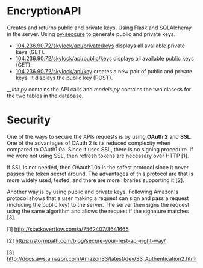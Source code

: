# EncryptionAPI
Creates and returns public and private keys. Using Flask and SQLAlchemy in the server. Using [py-seccure](https://github.com/bwesterb/py-seccure) to generate public and private keys.

* [104.236.90.72/skylock/api/private/keys](http://104.236.90.72/skylock/api/private/keys) displays all available private keys (GET).
* [104.236.90.72/skylock/api/public/keys](http://104.236.90.72/skylock/api/public/keys) displays all available public keys (GET).
* [104.236.90.72/skylock/api/key](http://104.236.90.72/skylock/api/key) creates a new pair of public and private keys. It displays the public key (POST).

*__init.py* contains the API calls and *models.py* contains the two clasess for the two tables in the database.

# Security
One of the ways to secure the APIs requests is by using **OAuth 2** and **SSL**. One of the advantages of OAuth 2 is its reduced complexity when compared to OAuth1.0a. Since it uses SSL, there is no signing procedure. If we were not using SSL, then refresh tokens are necessary over HTTP [1].

If SSL is not needed, then OAauth1.0a is the safest protocol since it never passes the token secret around. The advantages of this protocol are that is more widely used, tested, and there are more libraries supporting it [2].

Another way is by using public and private keys. Following Amazon's protocol shows that a user making a request can sign and pass a request (including the public key) to the server. The server then signs the request using the same algorithm and allows the request if the signature matches [3].

[1] http://stackoverflow.com/a/7562407/3641665

[2] https://stormpath.com/blog/secure-your-rest-api-right-way/

[3] http://docs.aws.amazon.com/AmazonS3/latest/dev/S3_Authentication2.html





